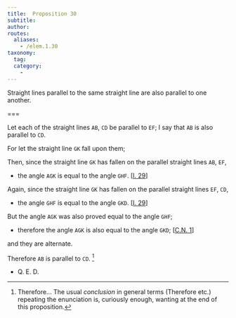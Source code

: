 ```yaml
---
title:  Proposition 30
subtitle: 
author:
routes:
  aliases:
    - /elem.1.30
taxonomy:
  tag:
  category:
    - 
---
```


Straight lines parallel to the same straight line are also parallel to one another.

===

Let each of the straight lines `AB`, `CD` be parallel to `EF`; I say that `AB` is also parallel to `CD`. 

For let the straight line `GK` fall upon them; 

Then, since the straight line `GK` has fallen on the parallel straight lines `AB`, `EF`, 

- the angle `AGK` is equal to the angle `GHF`. [<a href="/elem.1.29">I. 29</a>]

Again, since the straight line `GK` has fallen on the parallel straight lines `EF`, `CD`, 

- the angle `GHF` is equal to the angle `GKD`. [<a href="/elem.1.29">I. 29</a>]

But the angle `AGK` was also proved equal to the angle `GHF`; 

- therefore the angle `AGK` is also equal to the angle `GKD`; [<a href="/elem.1.c.n.1">C.N. 1</a>]

and they are alternate. 

Therefore `AB` is parallel to `CD`. [^1]

- Q. E. D.

[^1]: Therefore...
    The usual <em>conclusion</em> in general terms (<quote>Therefore etc.</quote>) repeating the enunciation is, curiously enough, wanting at the end of this proposition.

